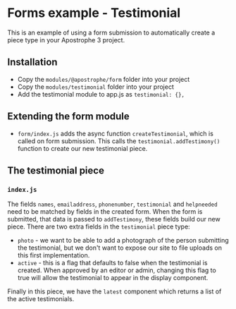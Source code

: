 # Forms example - Testimonial
This is an example of using a form submission to automatically create a piece type in your Apostrophe 3 project.
## Installation
* Copy the `modules/@apostrophe/form` folder into your project
* Copy the `modules/testimonial` folder into your project
* Add the testimonial module to app.js as `testimonial: {},`
## Extending the form module
* `form/index.js` adds the async function `createTestimonial`, which is called on form submission.  This calls the `testimonial.addTestimony()` function to create our new testimonial piece.
## The testimonial piece
### `index.js`
The fields `names`, `emailaddress`, `phonenumber`, `testimonial` and `helpneeded` need to be matched by fields in the created form.  When the form is submitted, that data is passed to `addTestimony`, these fields build our new piece.  There are two extra fields in the `testimonial` piece type:
* `photo` - we want to be able to add a photograph of the person submitting the testimonial, but we don't want to expose our site to file uploads on this first implementation.
* `active` - this is a flag that defaults to false when the testimonial is created.  When approved by an editor or admin, changing this flag to true will allow the testimonial to appear in the display component.

Finally in this piece, we have the `latest` component which returns a list of the active testimonials.